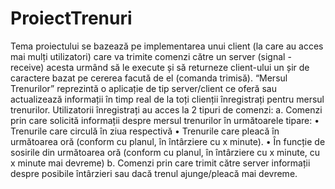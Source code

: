 # ProiectTrenuri
  Tema proiectului se bazează pe implementarea unui client (la care au acces mai
mulți utilizatori) care va trimite comenzi către un server (signal - receive) acesta urmând
să le execute și să returneze client-ului un șir de caractere bazat pe cererea facută de el
(comanda trimisă).
  “Mersul Trenurilor” reprezintă o aplicație de tip server/client ce oferă sau
actualizează informații în timp real de la toți clienții înregistrați pentru mersul trenurilor.
  Utilizatorii înregistrați au acces la 2 tipuri de comenzi:
a. Comenzi prin care solicită informații despre mersul trenurilor în următoarele
tipare:
• Trenurile care circulă în ziua respectivă
• Trenurile care pleacă în următoarea oră (conform cu planul, în întârziere cu x
minute).
• În funcție de sosirile din următoarea oră (conform cu planul, în întârziere cu x
minute, cu x minute mai devreme)
b. Comenzi prin care trimit către server informații despre posibile întârzieri sau dacă
trenul ajunge/pleacă mai devreme.

